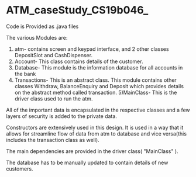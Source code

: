 # ATM_caseStudy_CS19b046_
Code is Provided as .java files

The various Modules are:

1) atm- contains screen and keypad interface, and 2 other classes DepositSlot and CashDispenser.
2) Account- This class contains details of the customer.
3) Database- This module is the information database for all accounts in the bank
4) Transactions- This is an abstract class. This module contains other classes Withdraw, BalanceEnquiry and Deposit which provides details on the abstract method called    transaction.
5)MainClass- This is the driver class used to run the atm.

All of the important data is encapsulated in the respective classes and a few layers of security is added to the private data.

Constructors are extensively used in this design. It is used in a way that it allows for streamline flow of data from atm to database and vice versa(this includes the transaction class as well).

The main dependencies are provided in the driver class( "MainClass" ).

The database has to be manually updated to contain details of new customers.

